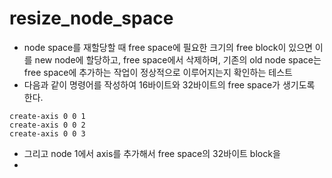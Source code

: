 # resize_node_space
- node space를 재할당할 때 free space에 필요한 크기의 free block이 있으면 이를 new node에 할당하고, free space에서 삭제하며, 기존의 old node space는 free space에 추가하는 작업이 정상적으로 이루어지는지 확인하는 테스트
- 다음과 같이 명령어를 작성하여 16바이트와 32바이트의 free space가 생기도록 한다. 
```shell
create-axis 0 0 1
create-axis 0 0 2
create-axis 0 0 3
```
- 그리고 node 1에서 axis를 추가해서 free space의 32바이트 block을 
- 
